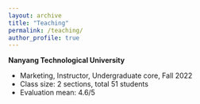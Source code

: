 ```yaml
---
layout: archive
title: "Teaching"
permalink: /teaching/
author_profile: true
---
```


**Nanyang Technological University**
* Marketing, Instructor, Undergraduate core, Fall 2022 
* Class size: 2 sections, total 51 students
* Evaluation mean: 4.6/5

